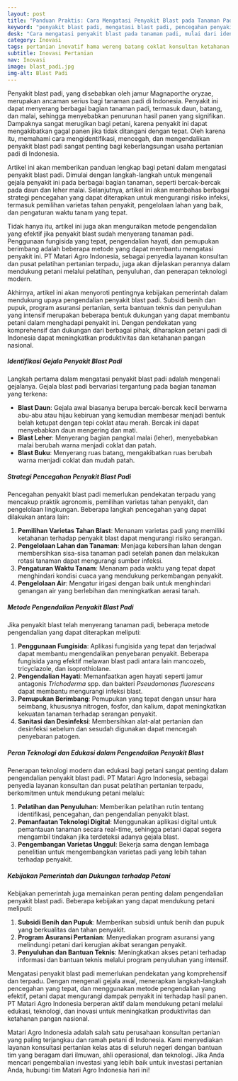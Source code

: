 ```yaml
---
layout: post
title: "Panduan Praktis: Cara Mengatasi Penyakit Blast pada Tanaman Padi"
keyword: "penyakit blast padi, mengatasi blast padi, pencegahan penyakit padi, cara mengatasi blast, blast pada tanaman padi, perawatan padi, kesehatan tanaman padi, konsultan pertanian, pelatihan pertanian terpadu, PT Matari Agro Indonesia"
desk: "Cara mengatasi penyakit blast pada tanaman padi, mulai dari identifikasi gejala, strategi pencegahan, hingga metode pengendalian yang efektif untuk petani"
category: Inovasi
tags: pertanian inovatif hama wereng batang coklat konsultan ketahanan pangan
subtitle: Inovasi Pertanian
nav: Inovasi
image: blast_padi.jpg
img-alt: Blast Padi
---
```


Penyakit blast padi, yang disebabkan oleh jamur Magnaporthe oryzae, merupakan ancaman serius bagi tanaman padi di Indonesia. Penyakit ini dapat menyerang berbagai bagian tanaman padi, termasuk daun, batang, dan malai, sehingga menyebabkan penurunan hasil panen yang signifikan. Dampaknya sangat merugikan bagi petani, karena penyakit ini dapat mengakibatkan gagal panen jika tidak ditangani dengan tepat. Oleh karena itu, memahami cara mengidentifikasi, mencegah, dan mengendalikan penyakit blast padi sangat penting bagi keberlangsungan usaha pertanian padi di Indonesia.

Artikel ini akan memberikan panduan lengkap bagi petani dalam mengatasi penyakit blast padi. Dimulai dengan langkah-langkah untuk mengenali gejala penyakit ini pada berbagai bagian tanaman, seperti bercak-bercak pada daun dan leher malai. Selanjutnya, artikel ini akan membahas berbagai strategi pencegahan yang dapat diterapkan untuk mengurangi risiko infeksi, termasuk pemilihan varietas tahan penyakit, pengelolaan lahan yang baik, dan pengaturan waktu tanam yang tepat.

Tidak hanya itu, artikel ini juga akan menguraikan metode pengendalian yang efektif jika penyakit blast sudah menyerang tanaman padi. Penggunaan fungisida yang tepat, pengendalian hayati, dan pemupukan berimbang adalah beberapa metode yang dapat membantu mengatasi penyakit ini. PT Matari Agro Indonesia, sebagai penyedia layanan konsultan dan pusat pelatihan pertanian terpadu, juga akan dijelaskan perannya dalam mendukung petani melalui pelatihan, penyuluhan, dan penerapan teknologi modern.

Akhirnya, artikel ini akan menyoroti pentingnya kebijakan pemerintah dalam mendukung upaya pengendalian penyakit blast padi. Subsidi benih dan pupuk, program asuransi pertanian, serta bantuan teknis dan penyuluhan yang intensif merupakan beberapa bentuk dukungan yang dapat membantu petani dalam menghadapi penyakit ini. Dengan pendekatan yang komprehensif dan dukungan dari berbagai pihak, diharapkan petani padi di Indonesia dapat meningkatkan produktivitas dan ketahanan pangan nasional.

##### Identifikasi Gejala Penyakit Blast Padi

Langkah pertama dalam mengatasi penyakit blast padi adalah mengenali gejalanya. Gejala blast padi bervariasi tergantung pada bagian tanaman yang terkena:
- **Blast Daun**: Gejala awal biasanya berupa bercak-bercak kecil berwarna abu-abu atau hijau kebiruan yang kemudian membesar menjadi bentuk belah ketupat dengan tepi coklat atau merah. Bercak ini dapat menyebabkan daun mengering dan mati.
- **Blast Leher**: Menyerang bagian pangkal malai (leher), menyebabkan malai berubah warna menjadi coklat dan patah.
- **Blast Buku**: Menyerang ruas batang, mengakibatkan ruas berubah warna menjadi coklat dan mudah patah.

##### Strategi Pencegahan Penyakit Blast Padi

Pencegahan penyakit blast padi memerlukan pendekatan terpadu yang mencakup praktik agronomis, pemilihan varietas tahan penyakit, dan pengelolaan lingkungan. Beberapa langkah pencegahan yang dapat dilakukan antara lain:
1. **Pemilihan Varietas Tahan Blast**: Menanam varietas padi yang memiliki ketahanan terhadap penyakit blast dapat mengurangi risiko serangan.
2. **Pengelolaan Lahan dan Tanaman**: Menjaga kebersihan lahan dengan membersihkan sisa-sisa tanaman padi setelah panen dan melakukan rotasi tanaman dapat mengurangi sumber infeksi.
3. **Pengaturan Waktu Tanam**: Menanam pada waktu yang tepat dapat menghindari kondisi cuaca yang mendukung perkembangan penyakit.
4. **Pengelolaan Air**: Mengatur irigasi dengan baik untuk menghindari genangan air yang berlebihan dan meningkatkan aerasi tanah.

##### Metode Pengendalian Penyakit Blast Padi

Jika penyakit blast telah menyerang tanaman padi, beberapa metode pengendalian yang dapat diterapkan meliputi:
1. **Penggunaan Fungisida**: Aplikasi fungisida yang tepat dan terjadwal dapat membantu mengendalikan penyebaran penyakit. Beberapa fungisida yang efektif melawan blast padi antara lain mancozeb, tricyclazole, dan isoprothiolane.
2. **Pengendalian Hayati**: Memanfaatkan agen hayati seperti jamur antagonis *Trichoderma* spp. dan bakteri *Pseudomonas fluorescens* dapat membantu mengurangi infeksi blast.
3. **Pemupukan Berimbang**: Pemupukan yang tepat dengan unsur hara seimbang, khususnya nitrogen, fosfor, dan kalium, dapat meningkatkan kekuatan tanaman terhadap serangan penyakit.
4. **Sanitasi dan Desinfeksi**: Membersihkan alat-alat pertanian dan desinfeksi sebelum dan sesudah digunakan dapat mencegah penyebaran patogen.

##### Peran Teknologi dan Edukasi dalam Pengendalian Penyakit Blast

Penerapan teknologi modern dan edukasi bagi petani sangat penting dalam pengendalian penyakit blast padi. PT Matari Agro Indonesia, sebagai penyedia layanan konsultan dan pusat pelatihan pertanian terpadu, berkomitmen untuk mendukung petani melalui:
1. **Pelatihan dan Penyuluhan**: Memberikan pelatihan rutin tentang identifikasi, pencegahan, dan pengendalian penyakit blast.
2. **Pemanfaatan Teknologi Digital**: Menggunakan aplikasi digital untuk pemantauan tanaman secara real-time, sehingga petani dapat segera mengambil tindakan jika terdeteksi adanya gejala blast.
3. **Pengembangan Varietas Unggul**: Bekerja sama dengan lembaga penelitian untuk mengembangkan varietas padi yang lebih tahan terhadap penyakit.

##### Kebijakan Pemerintah dan Dukungan terhadap Petani

Kebijakan pemerintah juga memainkan peran penting dalam pengendalian penyakit blast padi. Beberapa kebijakan yang dapat mendukung petani meliputi:
1. **Subsidi Benih dan Pupuk**: Memberikan subsidi untuk benih dan pupuk yang berkualitas dan tahan penyakit.
2. **Program Asuransi Pertanian**: Menyediakan program asuransi yang melindungi petani dari kerugian akibat serangan penyakit.
3. **Penyuluhan dan Bantuan Teknis**: Meningkatkan akses petani terhadap informasi dan bantuan teknis melalui program penyuluhan yang intensif.

Mengatasi penyakit blast padi memerlukan pendekatan yang komprehensif dan terpadu. Dengan mengenali gejala awal, menerapkan langkah-langkah pencegahan yang tepat, dan menggunakan metode pengendalian yang efektif, petani dapat mengurangi dampak penyakit ini terhadap hasil panen. PT Matari Agro Indonesia berperan aktif dalam mendukung petani melalui edukasi, teknologi, dan inovasi untuk meningkatkan produktivitas dan ketahanan pangan nasional.

Matari Agro Indonesia adalah salah satu perusahaan konsultan pertanian yang paling terjangkau dan ramah petani di Indonesia. Kami menyediakan layanan konsultasi pertanian kelas atas di seluruh negeri dengan bantuan tim yang beragam dari ilmuwan, ahli operasional, dan teknologi. Jika Anda mencari pengembalian investasi yang lebih baik untuk investasi pertanian Anda, hubungi tim Matari Agro Indonesia hari ini!


